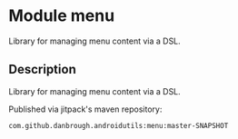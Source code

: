 # Module menu
Library for managing menu content via a DSL.

## Description 
Library for managing menu content via a DSL.

Published via jitpack's maven repository: 

`com.github.danbrough.androidutils:menu:master-SNAPSHOT`
